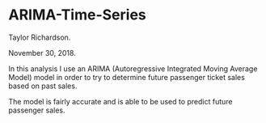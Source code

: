 # ARIMA-Time-Series

Taylor Richardson.

November 30, 2018.

In this analysis I use an ARIMA (Autoregressive Integrated Moving Average Model) model in order to try to determine future passenger ticket sales based on past sales.

The model is fairly accurate and is able to be used to predict future passenger sales.
